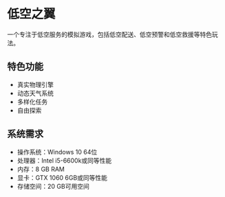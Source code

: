 # 低空之翼

一个专注于低空服务的模拟游戏，包括低空配送、低空预警和低空救援等特色玩法。

## 特色功能

- 真实物理引擎
- 动态天气系统
- 多样化任务
- 自由探索

## 系统需求

- 操作系统：Windows 10 64位
- 处理器：Intel i5-6600k或同等性能
- 内存：8 GB RAM
- 显卡：GTX 1060 6GB或同等性能
- 存储空间：20 GB可用空间 